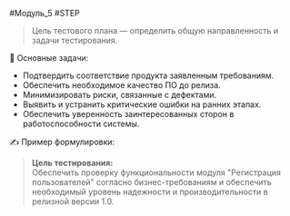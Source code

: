 #Модуль_5 #STEP
> Цель тестового плана — определить общую направленность и задачи тестирования.

📌 Основные задачи:
- Подтвердить соответствие продукта заявленным требованиям.
- Обеспечить необходимое качество ПО до релиза.
- Минимизировать риски, связанные с дефектами.
- Выявить и устранить критические ошибки на ранних этапах.
- Обеспечить уверенность заинтересованных сторон в работоспособности системы.

✍️ Пример формулировки:
> **Цель тестирования:**  
> Обеспечить проверку функциональности модуля "Регистрация пользователей" согласно бизнес-требованиям и обеспечить необходимый уровень надежности и производительности в релизной версии 1.0.